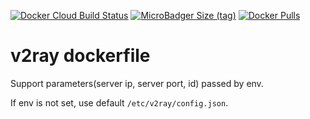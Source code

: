[![Docker Cloud Build Status](https://img.shields.io/docker/cloud/build/heapops/v2ray.svg)](https://hub.docker.com/r/heapops/v2ray)
[![MicroBadger Size (tag)](https://img.shields.io/microbadger/image-size/heapops/v2ray/latest.svg)](https://hub.docker.com/r/heapops/v2ray)
[![Docker Pulls](https://img.shields.io/docker/pulls/heapops/v2ray.svg)](https://hub.docker.com/r/heapops/v2ray)

v2ray dockerfile
====

Support parameters(server ip, server port, id) passed by env.

If env is not set, use default ```/etc/v2ray/config.json```.
